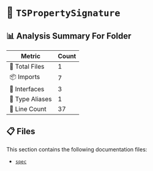 # 📁 `TSPropertySignature`

## 📊 Analysis Summary For Folder

| Metric | Count |
|--------|-------|
| 📁 Total Files | 1 |
| 📦 Imports | 7 |
| 📐 Interfaces | 3 |
| 📑 Type Aliases | 1 |
| 🔢 Line Count | 37 |


## 📋 Files

This section contains the following documentation files:

- [`spec`](./spec.md)